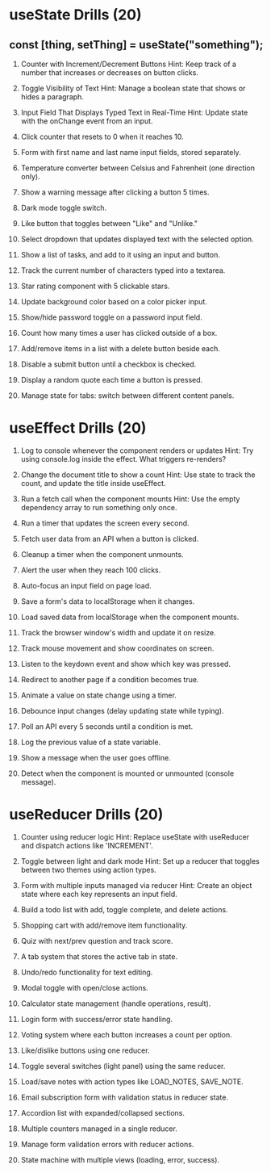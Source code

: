 # useState Drills (20)

## const [thing, setThing] = useState("something");

1. Counter with Increment/Decrement Buttons
   Hint: Keep track of a number that increases or decreases on button clicks.

2. Toggle Visibility of Text
   Hint: Manage a boolean state that shows or hides a paragraph.

3. Input Field That Displays Typed Text in Real-Time
   Hint: Update state with the onChange event from an input.

4. Click counter that resets to 0 when it reaches 10.

5. Form with first name and last name input fields, stored separately.

6. Temperature converter between Celsius and Fahrenheit (one direction only).

7. Show a warning message after clicking a button 5 times.

8. Dark mode toggle switch.

9. Like button that toggles between "Like" and "Unlike."

10. Select dropdown that updates displayed text with the selected option.

11. Show a list of tasks, and add to it using an input and button.

12. Track the current number of characters typed into a textarea.

13. Star rating component with 5 clickable stars.

14. Update background color based on a color picker input.

15. Show/hide password toggle on a password input field.

16. Count how many times a user has clicked outside of a box.

17. Add/remove items in a list with a delete button beside each.

18. Disable a submit button until a checkbox is checked.

19. Display a random quote each time a button is pressed.

20. Manage state for tabs: switch between different content panels.

# useEffect Drills (20)

1. Log to console whenever the component renders or updates
   Hint: Try using console.log inside the effect. What triggers re-renders?

2. Change the document title to show a count
   Hint: Use state to track the count, and update the title inside useEffect.

3. Run a fetch call when the component mounts
   Hint: Use the empty dependency array to run something only once.

4. Run a timer that updates the screen every second.

5. Fetch user data from an API when a button is clicked.

6. Cleanup a timer when the component unmounts.

7. Alert the user when they reach 100 clicks.

8. Auto-focus an input field on page load.

9. Save a form's data to localStorage when it changes.

10. Load saved data from localStorage when the component mounts.

11. Track the browser window's width and update it on resize.

12. Track mouse movement and show coordinates on screen.

13. Listen to the keydown event and show which key was pressed.

14. Redirect to another page if a condition becomes true.

15. Animate a value on state change using a timer.

16. Debounce input changes (delay updating state while typing).

17. Poll an API every 5 seconds until a condition is met.

18. Log the previous value of a state variable.

19. Show a message when the user goes offline.

20. Detect when the component is mounted or unmounted (console message).

# useReducer Drills (20)

1. Counter using reducer logic
   Hint: Replace useState with useReducer and dispatch actions like 'INCREMENT'.

2. Toggle between light and dark mode
   Hint: Set up a reducer that toggles between two themes using action types.

3. Form with multiple inputs managed via reducer
   Hint: Create an object state where each key represents an input field.

4. Build a todo list with add, toggle complete, and delete actions.

5. Shopping cart with add/remove item functionality.

6. Quiz with next/prev question and track score.

7. A tab system that stores the active tab in state.

8. Undo/redo functionality for text editing.

9. Modal toggle with open/close actions.

10. Calculator state management (handle operations, result).

11. Login form with success/error state handling.

12. Voting system where each button increases a count per option.

13. Like/dislike buttons using one reducer.

14. Toggle several switches (light panel) using the same reducer.

15. Load/save notes with action types like LOAD_NOTES, SAVE_NOTE.

16. Email subscription form with validation status in reducer state.

17. Accordion list with expanded/collapsed sections.

18. Multiple counters managed in a single reducer.

19. Manage form validation errors with reducer actions.

20. State machine with multiple views (loading, error, success).
